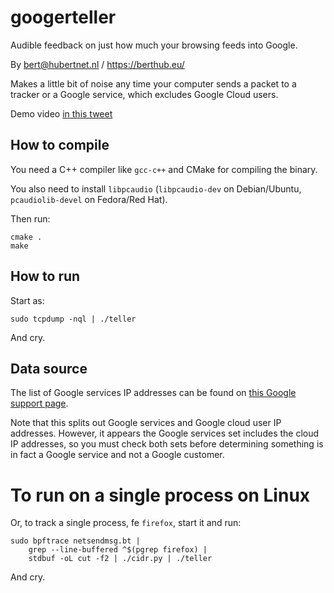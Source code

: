 # googerteller

Audible feedback on just how much your browsing feeds into Google.

By bert@hubertnet.nl / https://berthub.eu/

Makes a little bit of noise any time your computer sends a packet to a
tracker or a Google service, which excludes Google Cloud users.

Demo video [in this tweet](https://twitter.com/bert_hu_bert/status/1561466204602220544)

## How to compile

You need a C++ compiler like `gcc-c++` and CMake for compiling the binary.

You also need to install `libpcaudio` (`libpcaudio-dev` on Debian/Ubuntu, `pcaudiolib-devel` on Fedora/Red Hat).

Then run:

```
cmake .
make
```

## How to run
Start as:
```
sudo tcpdump -nql | ./teller
```

And cry.

## Data source
The list of Google services IP addresses can be found on [this Google
support page](https://support.google.com/a/answer/10026322?hl=en).

Note that this splits out Google services and Google cloud user IP
addresses. However, it appears the Google services set includes the cloud IP
addresses, so you must check both sets before determining something is in
fact a Google service and not a Google customer.

# To run on a single process on Linux

Or, to track a single process, fe `firefox`, start it and run:

```shell
sudo bpftrace netsendmsg.bt |
    grep --line-buffered ^$(pgrep firefox) |
    stdbuf -oL cut -f2 | ./cidr.py | ./teller
```

And cry.
